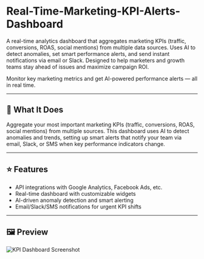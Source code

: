 # Real-Time-Marketing-KPI-Alerts-Dashboard
A real-time analytics dashboard that aggregates marketing KPIs (traffic, conversions, ROAS, social mentions) from multiple data sources. Uses AI to detect anomalies, set smart performance alerts, and send instant notifications via email or Slack. Designed to help marketers and growth teams stay ahead of issues and maximize campaign ROI.

Monitor key marketing metrics and get AI-powered performance alerts — all in real time.

---

## 🚀 What It Does
Aggregate your most important marketing KPIs (traffic, conversions, ROAS, social mentions) from multiple sources. This dashboard uses AI to detect anomalies and trends, setting up smart alerts that notify your team via email, Slack, or SMS when key performance indicators change.

---

## ⭐ Features
- API integrations with Google Analytics, Facebook Ads, etc.
- Real-time dashboard with customizable widgets
- AI-driven anomaly detection and smart alerting
- Email/Slack/SMS notifications for urgent KPI shifts

---

## 🖼️ Preview
![KPI Dashboard Screenshot](assets/kpi-dashboard.png)
